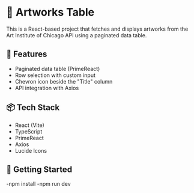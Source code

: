 # 🎨 Artworks Table

This is a React-based project that fetches and displays artworks from the Art Institute of Chicago API using a paginated data table.

## 🔧 Features

- Paginated data table (PrimeReact)
- Row selection with custom input
- Chevron icon beside the "Title" column
- API integration with Axios

## 📦 Tech Stack

- React (Vite)
- TypeScript
- PrimeReact
- Axios
- Lucide Icons

## 🚀 Getting Started

-npm install
-npm run dev


